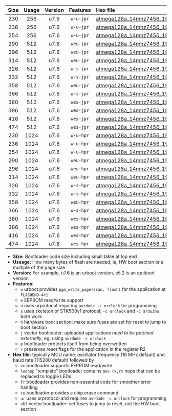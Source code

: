 |Size|Usage|Version|Features|Hex file|
|:-:|:-:|:-:|:-:|:--|
|230|256|u7.6|`w-u-jpr`|[atmega128a_14mhz7456_19200bps_ur_vbl.hex](https://raw.githubusercontent.com/stefanrueger/urboot/main//atmega128a_14mhz7456_19200bps_ur_vbl.hex)|
|236|256|u7.6|`w-u-jpr`|[atmega128a_14mhz7456_19200bps_lednop_ur_vbl.hex](https://raw.githubusercontent.com/stefanrueger/urboot/main//atmega128a_14mhz7456_19200bps_lednop_ur_vbl.hex)|
|254|256|u7.6|`w-u-jpr`|[atmega128a_14mhz7456_19200bps_lednop_fr_ur_vbl.hex](https://raw.githubusercontent.com/stefanrueger/urboot/main//atmega128a_14mhz7456_19200bps_lednop_fr_ur_vbl.hex)|
|290|512|u7.6|`weu-jpr`|[atmega128a_14mhz7456_19200bps_ee_ur_vbl.hex](https://raw.githubusercontent.com/stefanrueger/urboot/main//atmega128a_14mhz7456_19200bps_ee_ur_vbl.hex)|
|296|512|u7.6|`weu-jpr`|[atmega128a_14mhz7456_19200bps_ee_lednop_ur_vbl.hex](https://raw.githubusercontent.com/stefanrueger/urboot/main//atmega128a_14mhz7456_19200bps_ee_lednop_ur_vbl.hex)|
|314|512|u7.6|`weu-jpr`|[atmega128a_14mhz7456_19200bps_ee_lednop_fr_ur_vbl.hex](https://raw.githubusercontent.com/stefanrueger/urboot/main//atmega128a_14mhz7456_19200bps_ee_lednop_fr_ur_vbl.hex)|
|326|512|u7.6|`w-s-jpr`|[atmega128a_14mhz7456_19200bps_vbl.hex](https://raw.githubusercontent.com/stefanrueger/urboot/main//atmega128a_14mhz7456_19200bps_vbl.hex)|
|332|512|u7.6|`w-s-jpr`|[atmega128a_14mhz7456_19200bps_lednop_vbl.hex](https://raw.githubusercontent.com/stefanrueger/urboot/main//atmega128a_14mhz7456_19200bps_lednop_vbl.hex)|
|358|512|u7.6|`weu-jpr`|[atmega128a_14mhz7456_19200bps_ee_lednop_fr_ce_ur_vbl.hex](https://raw.githubusercontent.com/stefanrueger/urboot/main//atmega128a_14mhz7456_19200bps_ee_lednop_fr_ce_ur_vbl.hex)|
|366|512|u7.6|`w-s-jpr`|[atmega128a_14mhz7456_19200bps_lednop_fr_vbl.hex](https://raw.githubusercontent.com/stefanrueger/urboot/main//atmega128a_14mhz7456_19200bps_lednop_fr_vbl.hex)|
|380|512|u7.6|`wes-jpr`|[atmega128a_14mhz7456_19200bps_ee_vbl.hex](https://raw.githubusercontent.com/stefanrueger/urboot/main//atmega128a_14mhz7456_19200bps_ee_vbl.hex)|
|386|512|u7.6|`wes-jpr`|[atmega128a_14mhz7456_19200bps_ee_lednop_vbl.hex](https://raw.githubusercontent.com/stefanrueger/urboot/main//atmega128a_14mhz7456_19200bps_ee_lednop_vbl.hex)|
|416|512|u7.6|`wes-jpr`|[atmega128a_14mhz7456_19200bps_ee_lednop_fr_vbl.hex](https://raw.githubusercontent.com/stefanrueger/urboot/main//atmega128a_14mhz7456_19200bps_ee_lednop_fr_vbl.hex)|
|474|512|u7.6|`wes-jpr`|[atmega128a_14mhz7456_19200bps_ee_lednop_fr_ce_vbl.hex](https://raw.githubusercontent.com/stefanrueger/urboot/main//atmega128a_14mhz7456_19200bps_ee_lednop_fr_ce_vbl.hex)|
|230|1024|u7.6|`w-u-hpr`|[atmega128a_14mhz7456_19200bps_ur.hex](https://raw.githubusercontent.com/stefanrueger/urboot/main//atmega128a_14mhz7456_19200bps_ur.hex)|
|236|1024|u7.6|`w-u-hpr`|[atmega128a_14mhz7456_19200bps_lednop_ur.hex](https://raw.githubusercontent.com/stefanrueger/urboot/main//atmega128a_14mhz7456_19200bps_lednop_ur.hex)|
|254|1024|u7.6|`w-u-hpr`|[atmega128a_14mhz7456_19200bps_lednop_fr_ur.hex](https://raw.githubusercontent.com/stefanrueger/urboot/main//atmega128a_14mhz7456_19200bps_lednop_fr_ur.hex)|
|290|1024|u7.6|`weu-hpr`|[atmega128a_14mhz7456_19200bps_ee_ur.hex](https://raw.githubusercontent.com/stefanrueger/urboot/main//atmega128a_14mhz7456_19200bps_ee_ur.hex)|
|296|1024|u7.6|`weu-hpr`|[atmega128a_14mhz7456_19200bps_ee_lednop_ur.hex](https://raw.githubusercontent.com/stefanrueger/urboot/main//atmega128a_14mhz7456_19200bps_ee_lednop_ur.hex)|
|314|1024|u7.6|`weu-hpr`|[atmega128a_14mhz7456_19200bps_ee_lednop_fr_ur.hex](https://raw.githubusercontent.com/stefanrueger/urboot/main//atmega128a_14mhz7456_19200bps_ee_lednop_fr_ur.hex)|
|326|1024|u7.6|`w-s-hpr`|[atmega128a_14mhz7456_19200bps.hex](https://raw.githubusercontent.com/stefanrueger/urboot/main//atmega128a_14mhz7456_19200bps.hex)|
|332|1024|u7.6|`w-s-hpr`|[atmega128a_14mhz7456_19200bps_lednop.hex](https://raw.githubusercontent.com/stefanrueger/urboot/main//atmega128a_14mhz7456_19200bps_lednop.hex)|
|358|1024|u7.6|`weu-hpr`|[atmega128a_14mhz7456_19200bps_ee_lednop_fr_ce_ur.hex](https://raw.githubusercontent.com/stefanrueger/urboot/main//atmega128a_14mhz7456_19200bps_ee_lednop_fr_ce_ur.hex)|
|366|1024|u7.6|`w-s-hpr`|[atmega128a_14mhz7456_19200bps_lednop_fr.hex](https://raw.githubusercontent.com/stefanrueger/urboot/main//atmega128a_14mhz7456_19200bps_lednop_fr.hex)|
|380|1024|u7.6|`wes-hpr`|[atmega128a_14mhz7456_19200bps_ee.hex](https://raw.githubusercontent.com/stefanrueger/urboot/main//atmega128a_14mhz7456_19200bps_ee.hex)|
|386|1024|u7.6|`wes-hpr`|[atmega128a_14mhz7456_19200bps_ee_lednop.hex](https://raw.githubusercontent.com/stefanrueger/urboot/main//atmega128a_14mhz7456_19200bps_ee_lednop.hex)|
|416|1024|u7.6|`wes-hpr`|[atmega128a_14mhz7456_19200bps_ee_lednop_fr.hex](https://raw.githubusercontent.com/stefanrueger/urboot/main//atmega128a_14mhz7456_19200bps_ee_lednop_fr.hex)|
|474|1024|u7.6|`wes-hpr`|[atmega128a_14mhz7456_19200bps_ee_lednop_fr_ce.hex](https://raw.githubusercontent.com/stefanrueger/urboot/main//atmega128a_14mhz7456_19200bps_ee_lednop_fr_ce.hex)|

- **Size:** Bootloader code size including small table at top end
- **Useage:** How many bytes of flash are needed, ie, HW boot section or a multiple of the page size
- **Version:** For example, u7.6 is an urboot version, o5.2 is an optiboot version
- **Features:**
  + `w` urboot provides `pgm_write_page(sram, flash)` for the application at `FLASHEND-4+1`
  + `e` EEPROM read/write support
  + `u` uses urprotocol requiring `avrdude -c urclock` for programming
  + `s` uses skeleton of STK500v1 protocol; `-c urclock` and `-c arduino` both work
  + `h` hardware boot section: make sure fuses are set for reset to jump to boot section
  + `j` vector bootloader: uploaded applications *need to be patched externally*, eg, using `avrdude -c urclock`
  + `p` bootloader protects itself from being overwritten
  + `r` preserves reset flags for the application in the register R2
- **Hex file:** typically MCU name, oscillator frequency (16 MHz default) and baud rate (115200 default) followed by
  + `ee` bootloader supports EEPROM read/write
  + `lednop` "template" bootloader contains `mov rx,rx` nops that can be replaced to toggle LEDs
  + `fr` bootloader provides non-essential code for smoother error handing
  + `ce` bootloader provides a chip erase command
  + `ur` uses urprotocol and requires `avrdude -c urclock` for programming
  + `vbl` vector bootloader: set fuses to jump to reset, not the HW boot section
